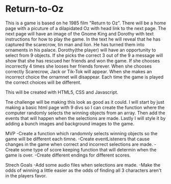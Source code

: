 # Return-to-Oz

This is a game is based on he 1985 film "Return to Oz". There will be a home page with a picuture of a dilapidated Oz with head link to the next page.
The next page will have an image of the Gnome King and Dorothy with text instructions for how to play the game. In the text he will reveal that he has captured the scarecrow, tin man and lion. He has turned them into ornaments in his palace. Dorothy(the player) will have an opportunity to select from 9 objects. If she picks the correct 3 out of the 9 a message will show that she has rescued her friends and won the game. If she chooses incorrectly 4 times she looses her friends forever.
When she chooses correctly Scarecrow, Jack or Tik-Tok will appear. When she makes an incorrect choice the ornamnet will disappear. Each time the game is played the correct choices will be different.

This will be created with HTML5, CSS and Javascript.

Tne challenge will be making this look as good as it could.
I will start by just making a basic html page with 9 divs so I can create the function where the computer randomly selects the winning objects from an array.
Then add the events that will happen when the selections are made.
Lastly I will style it by adding a bunch images and background images to the game.

MVP
-Create a function which randomnly selects winning objects so the game will be different each timne.
-Create eventListeners that cause changes in the game when correct and incorrect selections are made.
-Create some type of score keeping function that will determin when the game is over.
-Create different endings for different scores.

Strech Goals
-Add some audio files when selections are made.
-Make the odds of winning a little easier as the odds of finding all 3 characters aren't in the players favor.
